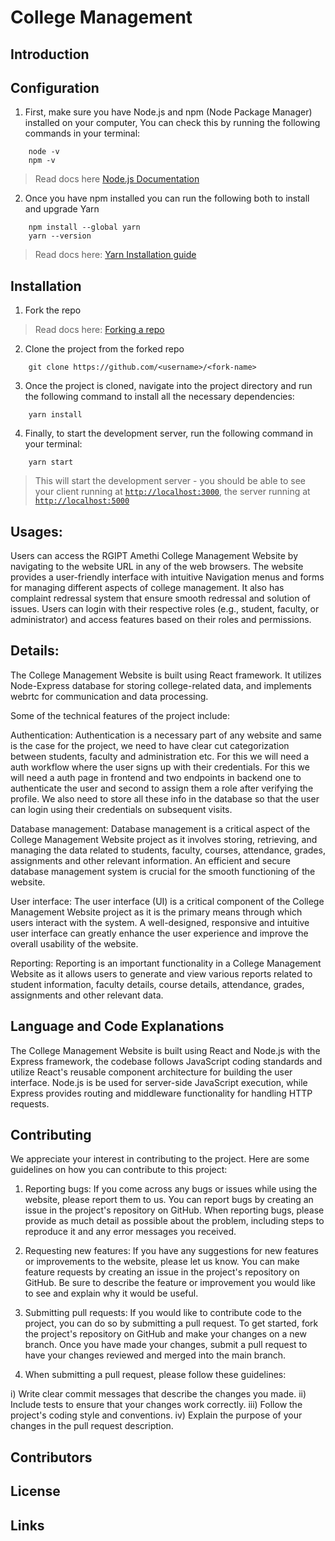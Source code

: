 # College Management 

## Introduction

## Configuration

1. First, make sure you have Node.js and npm (Node Package Manager) installed on your computer, You can check this by running the following commands in your terminal:

```
    node -v
    npm -v
```

> Read docs here [Node.js Documentation](https://nodejs.org/en/docs/)

2. Once you have npm installed you can run the following both to install and upgrade Yarn

```
    npm install --global yarn
    yarn --version
```

> Read docs here: [Yarn Installation guide](https://classic.yarnpkg.com/lang/en/docs/install)

## Installation

1. Fork the repo

> Read docs here: [Forking a repo](https://docs.github.com/en/get-started/quickstart/fork-a-repo)

2. Clone the project from the forked repo

```
    git clone https://github.com/<username>/<fork-name>
```

3. Once the project is cloned, navigate into the project directory and run the following command to install all the necessary dependencies:

```
    yarn install
```

4. Finally, to start the development server, run the following command in your terminal:

```
    yarn start
```

> This will start the development server - you should be able to see your client running at [`http://localhost:3000`](http://localhost:3000), the server running at [`http://localhost:5000`](http://localhost:5000)




## Usages:
Users can access the RGIPT Amethi  College Management Website by navigating to the website URL in any of the web browsers. The website provides a user-friendly interface with intuitive Navigation menus and forms for managing different aspects of college management. It also has complaint redressal system that ensure smooth redressal and solution of issues. Users can login with their respective roles (e.g., student, faculty, or administrator) and access features based on their roles and permissions.


## Details:
The College Management Website is built using React framework. It utilizes Node-Express database for storing college-related data, and implements webrtc for communication and data processing.

Some of the technical features of the project include:

Authentication: Authentication is a necessary part of any website and same is the case for the project, we need to have clear cut categorization between students, faculty and administration etc. For this we will need a auth workflow where the user signs up with their credentials. For this we will need a auth page in frontend and two endpoints in backend one to authenticate the user and second to assign them a role after verifying the profile. We also need to store all these info in the database so that the user can login using their credentials on subsequent visits.

Database management: Database management is a critical aspect of the College Management Website project as it involves storing, retrieving, and managing the data related to students, faculty, courses, attendance, grades, assignments and other relevant information. An efficient and secure database management system is crucial for the smooth functioning of the website.

User interface: The user interface (UI) is a critical component of the College Management Website project as it is the primary means through which users interact with the system. A well-designed, responsive and intuitive user interface can greatly enhance the user experience and improve the overall usability of the website.

Reporting: Reporting is an important functionality in a College Management Website as it allows users to generate and view various reports related to student information, faculty details, course details, attendance, grades, assignments and other relevant data.

 ## Language and Code Explanations
The College Management Website is built using React and Node.js with the Express framework, the codebase follows JavaScript coding standards and utilize React's reusable component architecture for building the user interface. Node.js is be used for server-side JavaScript execution, while Express provides routing and middleware functionality for handling HTTP requests.

## Contributing
We appreciate your interest in contributing to the project. Here are some guidelines on how you can contribute to this project:

1) Reporting bugs: If you come across any bugs or issues while using the website, please report them to us. You can report bugs by creating an issue in the project's repository on GitHub. When reporting bugs, please provide as much detail as possible about the problem, including steps to reproduce it and any error messages you received.

2) Requesting new features: If you have any suggestions for new features or improvements to the website, please let us know. You can make feature requests by creating an issue in the project's repository on GitHub. Be sure to describe the feature or improvement you would like to see and explain why it would be useful.

3) Submitting pull requests: If you would like to contribute code to the project, you can do so by submitting a pull request. To get started, fork the project's repository on GitHub and make your changes on a new branch. Once you have made your changes, submit a pull request to have your changes reviewed and merged into the main branch.

4) When submitting a pull request, please follow these guidelines:

i) Write clear commit messages that describe the changes you made.
ii) Include tests to ensure that your changes work correctly.
iii) Follow the project's coding style and conventions.
iv) Explain the purpose of your changes in the pull request description.

## Contributors

## License

## Links
